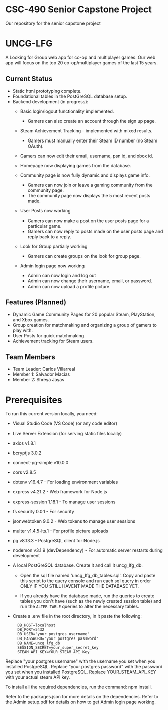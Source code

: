 # CSC-490 Senior Capstone Project
Our repository for the senior capstone project

# UNCG-LFG
A Looking for Group web app for co-op and multiplayer games. Our web app will focus on the top 20 co-op/multiplayer games of the last 15 years.

## Current Status
- Static html prototyping complete.
- Foundational tables in the PostGreSQL database setup.
- Backend development (in progress):
  - Basic login/logout functionality implemented.
    - Gamers can also create an account through the sign up page.
  - Steam Achievement Tracking - implemented with mixed results.
    - Gamers must manually enter their Steam ID number (no Steam OAuth).
  - Gamers can now edit their email, username, psn id, and xbox id.
  - Homepage now displaying games from the database.
  - Community page is now fully dynamic and displays game info.
    - Gamers can now join or leave a gaming community from the community page.
    - The community page now displays the 5 most recent posts made.
  - User Posts now working
    - Gamers can now make a post on the user posts page for a particular game.
    - Gamers can now reply to posts made on the user posts page and reply back to a reply.
  - Look for Group partially working
    - Gamers can create groups on the look for group page.

  - Admin login page now working
    - Admin can now login and log out
    - Admin can now change their username, email, or password.
    - Admin can now upload a profile picture. 

## Features (Planned)
- Dynamic Game Community Pages for 20 popular Steam, PlayStation, and Xbox games.
- Group creation for matchmaking and organizing a group of gamers to play with.
- User Posts for quick matchmaking.
- Achievement tracking for Steam users.

## Team Members
- Team Leader: Carlos Villarreal
- Member 1: Salvador Macias
- Member 2: Shreya Jayas

# Prerequisites
To run this current version locally, you need:

 - Visual Studio Code (VS Code) (or any code editor)
 - Live Server Extension (for serving static files locally)
 - axios v1.8.1
 - bcryptjs 3.0.2
 - connect-pg-simple v10.0.0
 - cors v2.8.5
 - dotenv v16.4.7 - For loading environment variables
 - express v4.21.2 - Web framework for Node.js
 - express-session 1.18.1 - To manage user sessions
 - fs security 0.0.1 - For security
 - jsonwebtoken 9.0.2 - Web tokens to manage user sessions
 - multer v1.4.5-lts.1 - For profile picture uploads
 - pg v8.13.3 - PostgreSQL client for Node.js
 - nodemon v3.1.9 (devDependency) - For automatic server restarts during development
 - A local PostGreSQL database. Create it and call it uncg_lfg_db.
    - Open the sql file named 'uncg_lfg_db_tables.sql'. Copy and paste this script to the query console and run each sql query in order ONLY IF YOU STILL HAVENT MADE THE DATABASE YET.
    
    - If you already have the database made, run the queries to create tables you don't have (such as the newly created session table) and run the `ALTER TABLE` queries to alter the necessary tables. 

- Create a .env file in the root directory, in it paste the following: 

        DB_HOST=localhost
        DB_PORT=5432 
        DB_USER="your postgres username" 
        DB_PASSWORD="your postgres password" 
        DB_NAME=uncg_lfg_db 
        SESSION_SECRET=your_super_secret_key
        STEAM_API_KEY=YOUR_STEAM_API_Key

Replace "your postgres username" with the username you set when you installed PostgreSQL.
Replace "your postgres password" with the password you set when you installed PostgreSQL.
Replace YOUR_STEAM_API_KEY with your actual steam API key.

To install all the required dependencies, run the command: npm install.

Refer to the packages.json for more details on the dependencies.
Refer to the Admin setup.pdf for details on how to get Admin login page working.